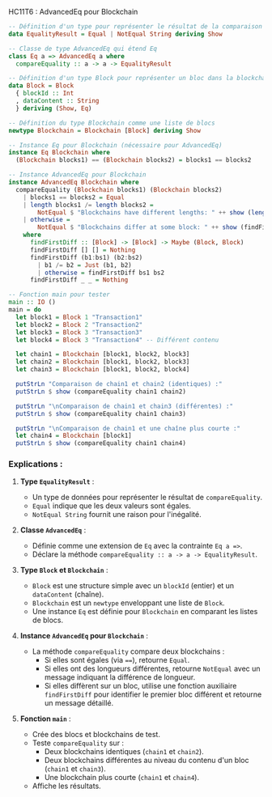 HC11T6 : AdvancedEq pour Blockchain
```haskell
-- Définition d'un type pour représenter le résultat de la comparaison
data EqualityResult = Equal | NotEqual String deriving Show

-- Classe de type AdvancedEq qui étend Eq
class Eq a => AdvancedEq a where
  compareEquality :: a -> a -> EqualityResult

-- Définition d'un type Block pour représenter un bloc dans la blockchain
data Block = Block
  { blockId :: Int
  , dataContent :: String
  } deriving (Show, Eq)

-- Définition du type Blockchain comme une liste de blocs
newtype Blockchain = Blockchain [Block] deriving Show

-- Instance Eq pour Blockchain (nécessaire pour AdvancedEq)
instance Eq Blockchain where
  (Blockchain blocks1) == (Blockchain blocks2) = blocks1 == blocks2

-- Instance AdvancedEq pour Blockchain
instance AdvancedEq Blockchain where
  compareEquality (Blockchain blocks1) (Blockchain blocks2)
    | blocks1 == blocks2 = Equal
    | length blocks1 /= length blocks2 =
        NotEqual $ "Blockchains have different lengths: " ++ show (length blocks1) ++ " vs " ++ show (length blocks2)
    | otherwise =
        NotEqual $ "Blockchains differ at some block: " ++ show (findFirstDiff blocks1 blocks2)
    where
      findFirstDiff :: [Block] -> [Block] -> Maybe (Block, Block)
      findFirstDiff [] [] = Nothing
      findFirstDiff (b1:bs1) (b2:bs2)
        | b1 /= b2 = Just (b1, b2)
        | otherwise = findFirstDiff bs1 bs2
      findFirstDiff _ _ = Nothing

-- Fonction main pour tester
main :: IO ()
main = do
  let block1 = Block 1 "Transaction1"
  let block2 = Block 2 "Transaction2"
  let block3 = Block 3 "Transaction3"
  let block4 = Block 3 "Transaction4" -- Différent contenu

  let chain1 = Blockchain [block1, block2, block3]
  let chain2 = Blockchain [block1, block2, block3]
  let chain3 = Blockchain [block1, block2, block4]

  putStrLn "Comparaison de chain1 et chain2 (identiques) :"
  putStrLn $ show (compareEquality chain1 chain2)

  putStrLn "\nComparaison de chain1 et chain3 (différentes) :"
  putStrLn $ show (compareEquality chain1 chain3)

  putStrLn "\nComparaison de chain1 et une chaîne plus courte :"
  let chain4 = Blockchain [block1]
  putStrLn $ show (compareEquality chain1 chain4)
```

### Explications :
1. **Type `EqualityResult`** :
   - Un type de données pour représenter le résultat de `compareEquality`.
   - `Equal` indique que les deux valeurs sont égales.
   - `NotEqual String` fournit une raison pour l'inégalité.

2. **Classe `AdvancedEq`** :
   - Définie comme une extension de `Eq` avec la contrainte `Eq a =>`.
   - Déclare la méthode `compareEquality :: a -> a -> EqualityResult`.

3. **Type `Block` et `Blockchain`** :
   - `Block` est une structure simple avec un `blockId` (entier) et un `dataContent` (chaîne).
   - `Blockchain` est un `newtype` enveloppant une liste de `Block`.
   - Une instance `Eq` est définie pour `Blockchain` en comparant les listes de blocs.

4. **Instance `AdvancedEq` pour `Blockchain`** :
   - La méthode `compareEquality` compare deux blockchains :
     - Si elles sont égales (via `==`), retourne `Equal`.
     - Si elles ont des longueurs différentes, retourne `NotEqual` avec un message indiquant la différence de longueur.
     - Si elles diffèrent sur un bloc, utilise une fonction auxiliaire `findFirstDiff` pour identifier le premier bloc différent et retourne un message détaillé.

5. **Fonction `main`** :
   - Crée des blocs et blockchains de test.
   - Teste `compareEquality` sur :
     - Deux blockchains identiques (`chain1` et `chain2`).
     - Deux blockchains différentes au niveau du contenu d'un bloc (`chain1` et `chain3`).
     - Une blockchain plus courte (`chain1` et `chain4`).
   - Affiche les résultats.

